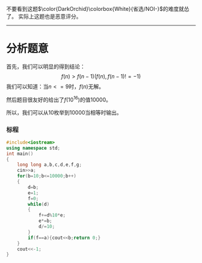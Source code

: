 不要看到这题$\color{DarkOrchid}\colorbox{White}{省选/NOI-}$的难度就怂了。
实际上这题也是恶意评分。

---
# 分析题意
首先，我们可以明显的得到结论：
$$f(n)>f(n-1)(f(n),f(n-1)!=-1)$$
我们可以知道：当$n<=9$时，$f(n)$无解。

然后题目很友好的给出了$f(10^{16})$的值$10000$。

所以，我们可以从$10$枚举到$10000$当相等时输出。

### 标程

```cpp
#include<iostream>
using namespace std;
int main()
{
	long long a,b,c,d,e,f,g;
	cin>>a;
	for(b=10;b<=10000;b++)
	{
		d=b;
		e=1;
		f=0;
		while(d)
		{
			f+=d%10*e;
			e*=b;
			d/=10;
		}
		if(f==a){cout<<b;return 0;}
	}
	cout<<-1;
}
```
